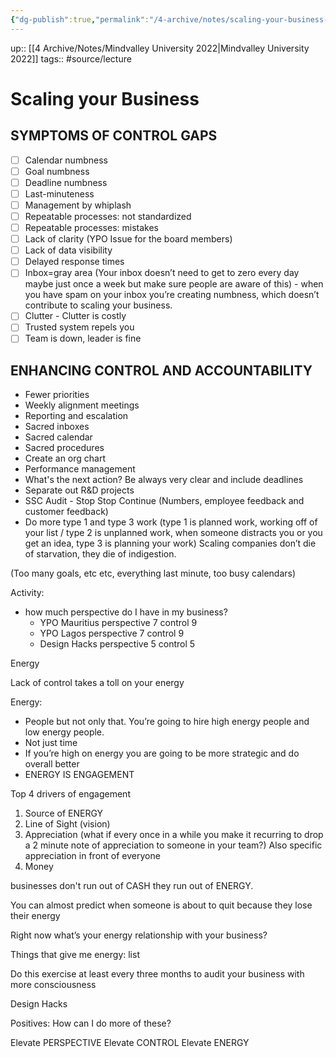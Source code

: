 ```yaml
---
{"dg-publish":true,"permalink":"/4-archive/notes/scaling-your-business-notes-from-valentina/"}
---
```


up:: [[4 Archive/Notes/Mindvalley University 2022\|Mindvalley University 2022]]
tags:: #source/lecture 

# Scaling your Business

## SYMPTOMS OF CONTROL GAPS

- [ ] Calendar numbness
- [ ] Goal numbness
- [ ] Deadline numbness
- [ ] Last-minuteness
- [ ] Management by whiplash
- [ ] Repeatable processes: not standardized
- [ ] Repeatable processes: mistakes
- [ ] Lack of clarity (YPO Issue for the board members) 
- [ ] Lack of data visibility 
- [ ] Delayed response times 
- [ ] Inbox=gray area (Your inbox doesn’t need to get to zero every day maybe just once a week but make sure people are aware of this) - when you have spam on your inbox you’re creating numbness, which doesn’t contribute to scaling your business. 
- [ ] Clutter - Clutter is costly 
- [ ] Trusted system repels you 
- [ ] Team is down, leader is fine 

## ENHANCING CONTROL AND ACCOUNTABILITY 

- Fewer priorities
- Weekly alignment meetings  
- Reporting and escalation
- Sacred inboxes
- Sacred calendar
- Sacred procedures
- Create an org chart
- Performance management
- What's the next action? Be always very clear and include deadlines 
- Separate out R&D projects 
- SSC Audit - Stop Stop Continue (Numbers, employee feedback and customer feedback) 
- Do more type 1 and type 3 work (type 1 is planned work, working off of your list / type 2 is unplanned work, when someone distracts you or you get an idea, type 3 is planning your work)
Scaling companies don’t die of starvation, they die of indigestion. 

(Too many goals, etc etc, everything last minute, too busy calendars) 

Activity: 
- how much perspective do I have in my business? 
    - YPO Mauritius perspective 7 control 9
    - YPO Lagos  perspective 7 control 9 
    - Design Hacks perspective 5 control 5 

Energy 


Lack of control takes a toll on your energy

Energy: 
- People but not only that. You’re going to hire high energy people and low energy people. 
- Not just time 
- If you’re high on energy you are going to be more strategic and do overall better 
- ENERGY IS ENGAGEMENT 

Top 4 drivers of engagement 
1. Source of ENERGY 
2. Line of Sight (vision)
3. Appreciation (what if every once in a while you make it recurring to drop a 2 minute note of appreciation to someone in your team?) Also specific appreciation in front of everyone 
4. Money 

businesses don't run out of CASH they run out of ENERGY. 

You can almost predict when someone is about to quit because they lose their energy 

Right now what’s your energy relationship with your business? 


Things that give me energy: list

Do this exercise at least every three months to audit your business with more consciousness 

Design Hacks



Positives: How can I do more of these? 

Elevate PERSPECTIVE
Elevate CONTROL
Elevate ENERGY